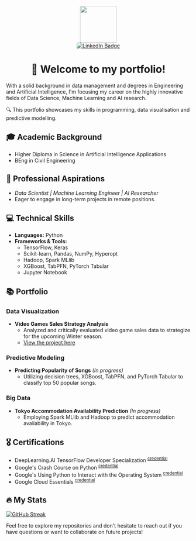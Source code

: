 <div id="header" align="center">
    <a href="#">
  <img src="https://upload.wikimedia.org/wikipedia/commons/a/a6/Twemoji12_1f469-200d-1f4bb.svg" width="100"/>
    </a>
<div id="badges">
  <a href="https://www.linkedin.com/in/j-ts/">
    <img src="https://img.shields.io/badge/LinkedIn-blue?style=for-the-badge&logo=linkedin&logoColor=white" alt="LinkedIn Badge"/>
  </a>
</div>
<h1>👋 Welcome to my portfolio!</h1>
</div>

With a solid background in data management and degrees in Engineering and Artificial Intelligence, I'm focusing my career on the highly innovative fields of Data Science, Machine Learning and AI research. 

🔍 This portfolio showcases my skills in programming, data visualisation and predictive modelling.


## 🎓 Academic Background
- Higher Diploma in Science in Artificial Intelligence Applications
- BEng in Civil Engineering

## 🚀 Professional Aspirations
- _Data Scientist | Machine Learning Engineer | AI Researcher_
- Eager to engage in long-term projects in remote positions.

## 💻 Technical Skills
- **Languages:** Python
- **Frameworks & Tools:**
  - TensorFlow, Keras
  - Scikit-learn, Pandas, NumPy, Hyperopt
  - Hadoop, Spark MLlib
  - XGBoost, TabPFN, PyTorch Tabular
  - Jupyter Notebook

## 📚 Portfolio

### Data Visualization
- **Video Games Sales Strategy Analysis**
  - Analyzed and critically evaluated video game sales data to strategize for the upcoming Winter season.
  - [View the project here](https://github.com/j-ts/video-games-analysis/)

### Predictive Modeling
- **Predicting Popularity of Songs** *(In progress)*
  - Utilizing decision trees, XGBoost, TabPFN, and PyTorch Tabular to classify top 50 popular songs.
  <!-- - [View the project here](#) -->

### Big Data
- **Tokyo Accommodation Availability Prediction** *(In progress)*
  - Employing Spark MLlib and Hadoop to predict accommodation availability in Tokyo.
  <!-- - [View the project here](#) -->


## 🎖 Certifications
- DeepLearning.AI TensorFlow Developer Specialization <sup>[credential](https://www.coursera.org/account/accomplishments/specialization/BXAM2RRMDZ4A)</sup>
- Google's Crash Course on Python <sup>[credential](https://www.coursera.org/account/accomplishments/certificate/ZXX3Y422Q74X)</sup>
- Google's Using Python to Interact with the Operating System <sup>[credential](https://www.coursera.org/account/accomplishments/records/U9D2K2P5HEYB)</sup>
- Google Cloud Essentials <sup>[credential](https://www.cloudskillsboost.google/public_profiles/e9498f3e-0496-4f19-8f64-6b6c8b431a74/badges/2706106?utm_medium=social&utm_source=linkedin&utm_campaign=ql-social-share)</sup>


## 🔥 My Stats
[![GitHub Streak](http://github-readme-streak-stats.herokuapp.com?user=j-ts)](https://git.io/streak-stats)

Feel free to explore my repositories and don't hesitate to reach out if you have questions or want to collaborate on future projects!
